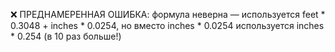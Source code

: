 ❌ ПРЕДНАМЕРЕННАЯ ОШИБКА: формула неверна — используется feet * 0.3048 + inches * 0.0254, но вместо inches * 0.0254 используется inches * 0.254 (в 10 раз больше!)